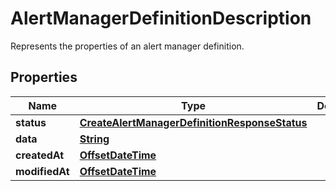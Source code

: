 

# AlertManagerDefinitionDescription

Represents the properties of an alert manager definition.

## Properties

| Name | Type | Description | Notes |
|------------ | ------------- | ------------- | -------------|
|**status** | [**CreateAlertManagerDefinitionResponseStatus**](CreateAlertManagerDefinitionResponseStatus.md) |  |  |
|**data** | [**String**](String.md) |  |  |
|**createdAt** | [**OffsetDateTime**](OffsetDateTime.md) |  |  |
|**modifiedAt** | [**OffsetDateTime**](OffsetDateTime.md) |  |  |



